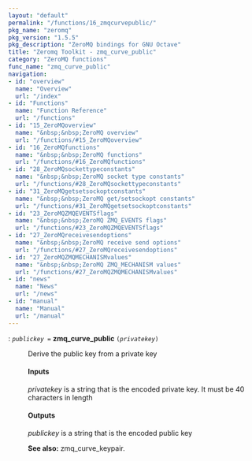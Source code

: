 ```yaml
---
layout: "default"
permalink: "/functions/16_zmqcurvepublic/"
pkg_name: "zeromq"
pkg_version: "1.5.5"
pkg_description: "ZeroMQ bindings for GNU Octave"
title: "Zeromq Toolkit - zmq_curve_public"
category: "ZeroMQ functions"
func_name: "zmq_curve_public"
navigation:
- id: "overview"
  name: "Overview"
  url: "/index"
- id: "Functions"
  name: "Function Reference"
  url: "/functions"
- id: "15_ZeroMQoverview"
  name: "&nbsp;&nbsp;ZeroMQ overview"
  url: "/functions/#15_ZeroMQoverview"
- id: "16_ZeroMQfunctions"
  name: "&nbsp;&nbsp;ZeroMQ functions"
  url: "/functions/#16_ZeroMQfunctions"
- id: "28_ZeroMQsockettypeconstants"
  name: "&nbsp;&nbsp;ZeroMQ socket type constants"
  url: "/functions/#28_ZeroMQsockettypeconstants"
- id: "31_ZeroMQgetsetsockoptconstants"
  name: "&nbsp;&nbsp;ZeroMQ get/setsockopt constants"
  url: "/functions/#31_ZeroMQgetsetsockoptconstants"
- id: "23_ZeroMQZMQEVENTSflags"
  name: "&nbsp;&nbsp;ZeroMQ ZMQ_EVENTS flags"
  url: "/functions/#23_ZeroMQZMQEVENTSflags"
- id: "27_ZeroMQreceivesendoptions"
  name: "&nbsp;&nbsp;ZeroMQ receive send options"
  url: "/functions/#27_ZeroMQreceivesendoptions"
- id: "27_ZeroMQZMQMECHANISMvalues"
  name: "&nbsp;&nbsp;ZeroMQ ZMQ_MECHANISM values"
  url: "/functions/#27_ZeroMQZMQMECHANISMvalues"
- id: "news"
  name: "News"
  url: "/news"
- id: "manual"
  name: "Manual"
  url: "/manual"
---
```

<dl class="first-deftypefn">
<dt class="deftypefn" id="index-zmq_005fcurve_005fpublic"><span class="category-def">: </span><span><code class="def-type"><var class="var">publickey</var> =</code> <strong class="def-name">zmq_curve_public</strong> <code class="def-code-arguments">(<var class="var">privatekey</var>)</code><a class="copiable-link" href='#index-zmq_005fcurve_005fpublic'></a></span></dt>
<dd> 
<p>Derive the public key from a private key
</p> 
<h4 class="subsubheading" id="Inputs">Inputs</h4>
<p><var class="var">privatekey</var> is a string that is the encoded private key. It must be 40 characters in length
</p> 
<h4 class="subsubheading" id="Outputs">Outputs</h4>
<p><var class="var">publickey</var> is a string that is the encoded public key
</p> 

<p><strong class="strong">See also:</strong> zmq_curve_keypair.
 </p></dd></dl>
